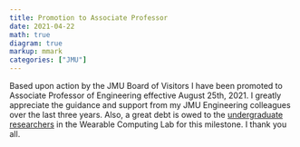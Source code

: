 ```yaml
---
title: Promotion to Associate Professor
date: 2021-04-22
math: true
diagram: true
markup: mmark
categories: ["JMU"]
---
```


Based upon action by the JMU Board of Visitors I have been promoted to Associate Professor of Engineering effective August 25th, 2021. I greatly appreciate the guidance and support from my JMU Engineering colleagues over the last three years. Also, a great debt is owed to the [undergraduate researchers](https://www.jasonforsyth.net/categories/undergraduate-research/) in the Wearable Computing Lab for this milestone. I thank you all.
